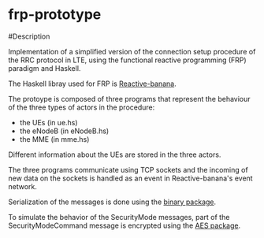 frp-prototype
=============

#Description

Implementation of a simplified version of the connection setup procedure of the RRC protocol in LTE, using the functional reactive programming (FRP) paradigm and Haskell.

The Haskell libray used for FRP is [Reactive-banana](http://www.haskell.org/haskellwiki/Reactive-banana).

The protoype is composed of three programs that represent the behaviour of the three types of actors in the procedure:

- the UEs (in ue.hs)
- the eNodeB (in eNodeB.hs)
- the MME (in mme.hs)

Different information about the UEs are stored in the three actors.

The three programs communicate using TCP sockets and the incoming of new data on the sockets is handled as an event in Reactive-banana's event network.

Serialization of the messages is done using the [binary package](http://hackage.haskell.org/package/binary).

To simulate the behavior of the SecurityMode messages, part of the SecurityModeCommand message is encrypted using the [AES package](http://hackage.haskell.org/package/AES).